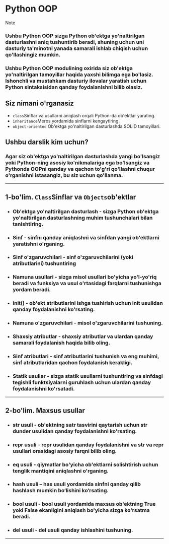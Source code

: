 # Python OOP
> [!NOTE]
### Ushbu Python OOP sizga Python ob'ektga yo'naltirilgan dasturlashni aniq tushuntirib beradi, shuning uchun uni dasturiy ta'minotni yanada samarali ishlab chiqish uchun qo'llashingiz mumkin.

### Ushbu Python OOP modulining oxirida siz ob'ektga yo'naltirilgan tamoyillar haqida yaxshi bilimga ega bo'lasiz. Ishonchli va mustahkam dasturiy ilovalar yaratish uchun Python sintaksisidan qanday foydalanishni bilib olasiz.

## Siz nimani o'rganasiz

- `class`Sinflar va usullarni aniqlash orqali Python-da ob'ektlar yarating.
- `inheritance`Meros yordamida sinflarni kengaytiring.
- `object-oriented` Ob'ektga yo'naltirilgan dasturlashda SOLID tamoyillari.

## Ushbu darslik kim uchun?

### Agar siz ob'ektga yo'naltirilgan dasturlashda yangi bo'lsangiz yoki Python-ning asosiy ko'nikmalariga ega bo'lsangiz va Pythonda OOPni qanday va qachon to'g'ri qo'llashni chuqur o'rganishni istasangiz, bu siz uchun qo'llanma.

---

## 1-bo'lim. `Class`Sinflar va `Objects`ob'ektlar

- ### Ob'ektga yo'naltirilgan dasturlash - sizga Python ob'ektga yo'naltirilgan dasturlashning muhim tushunchalari bilan tanishtiring.

- ### Sinf - sinfni qanday aniqlashni va sinfdan yangi ob'ektlarni yaratishni o'rganing.
- ### Sinf o'zgaruvchilari - sinf o'zgaruvchilarini (yoki atributlarini) tushuntiring
- ### Namuna usullari - sizga misol usullari bo'yicha yo'l-yo'riq beradi va funksiya va usul o'rtasidagi farqlarni tushunishga yordam beradi.
- ### __init__() - ob'ekt atributlarini ishga tushirish uchun __init__ usulidan qanday foydalanishni ko'rsating.
- ### Namuna o'zgaruvchilari - misol o'zgaruvchilarini tushuning.
- ### Shaxsiy atributlar - shaxsiy atributlar va ulardan qanday samarali foydalanish haqida bilib oling.
- ### Sinf atributlari - sinf atributlarini tushunish va eng muhimi, sinf atributlaridan qachon foydalanish kerakligi.
- ### Statik usullar - sizga statik usullarni tushuntiring va sinfdagi tegishli funktsiyalarni guruhlash uchun ulardan qanday foydalanishni ko'rsatadi.
---

## 2-bo'lim. Maxsus usullar
- ### __str__ usuli - ob'ektning satr tasvirini qaytarish uchun __str__ dunder usulidan qanday foydalanishni ko'rsating.
- ### __repr__ usuli – __repr__ usulidan qanday foydalanishni va __str__ va __repr__ usullari orasidagi asosiy farqni bilib oling.
- ### __eq__ usuli - qiymatlar bo'yicha ob'ektlarni solishtirish uchun tenglik mantiqini aniqlashni o'rganing.
- ### __hash__ usuli – __has__ usuli yordamida sinfni qanday qilib hashlash mumkin bo‘lishini ko‘rsating.
- ### __bool__ usuli - __bool__ usuli yordamida maxsus ob'ektning True yoki False ekanligini aniqlash bo'yicha sizga ko'rsatma beradi.
- ### __del__ usuli - __del__ usuli qanday ishlashini tushuning.
---

